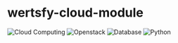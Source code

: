 # wertsfy-cloud-module

![Cloud Computing](https://img.shields.io/badge/Cloud_Computing-222222.svg?style=for-the-badge&logo=google-cloud&logoColor=blue)
![Openstack](https://img.shields.io/badge/Openstack-222222.svg?style=for-the-badge&logo=openstack&logoColor=gold)
![Database](https://img.shields.io/badge/Database-222222.svg?style=for-the-badge&logo=rxdb&logoColor=darkorange)
![Python](https://img.shields.io/badge/Python-222222.svg?style=for-the-badge&logo=python&logoColor=skyblue)
